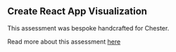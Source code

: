 ## Create React App Visualization

This assessment was bespoke handcrafted for Chester.

Read more about this assessment [here](https://react.eogresources.com)
